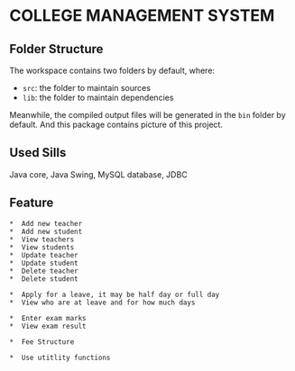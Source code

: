 #  COLLEGE MANAGEMENT SYSTEM

## Folder Structure

The workspace contains two folders by default, where:

- `src`: the folder to maintain sources
- `lib`: the folder to maintain dependencies

Meanwhile, the compiled output files will be generated in the `bin` folder by default.
And this package contains picture of this project.

## Used Sills
Java core, Java Swing, MySQL database, JDBC

## Feature
    *  Add new teacher
    *  Add new student
    *  View teachers
    *  View students
    *  Update teacher
    *  Update student
    *  Delete teacher
    *  Delete student

    *  Apply for a leave, it may be half day or full day
    *  View who are at leave and for how much days

    *  Enter exam marks
    *  View exam result

    *  Fee Structure
    
    *  Use utitlity functions